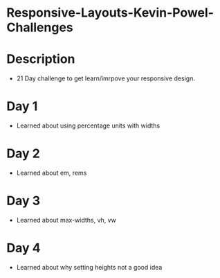 # Responsive-Layouts-Kevin-Powel-Challenges

# Description 
 - 21 Day challenge to get learn/imrpove your responsive design. 


# Day 1
  - Learned about using percentage units with widths 

# Day 2
  - Learned about em, rems

# Day 3 
  - Learned about max-widths, vh, vw

# Day 4 
  - Learned about why setting heights not a good idea